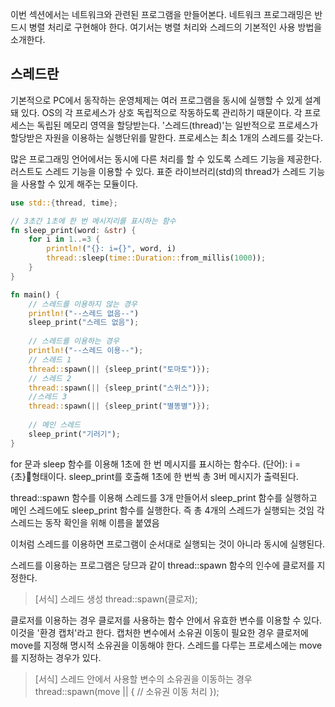 이번 섹션에서는 네트워크와 관련된 프로그램을 만들어본다.
네트워크 프로그래밍은 반드시 병렬 처리로 구현해야 한다.
여기서는 병렬 처리와 스레드의 기본적인 사용 방법을 소개한다.

## 스레드란
기본적으로 PC에서 동작하는 운영체제는 여러 프로그램을 동시에 실행할 수 있게 설계돼 있다.
OS의 각 프로세스가 상호 독립적으로 작동하도록 관리하기 때문이다. 각 프로세스는 독립된 메모리 영역을 할당받는다. '스레드(thread)'는 일반적으로 프로세스가 할당받은 자원을 이용하는 실행단위를 말한다.
프로세스는 최소 1개의 스레드를 갖는다.

많은 프로그래밍 언어에서는 동시에 다른 처리를 할 수 있도록 스레드 기능을 제공한다. 러스트도 스레드 기능을 이용할 수 있다. 표준 라이브러리(std)의 thread가 스레드 기능을 사용할 수 있게 해주는 모듈이다.

```rust
use std::{thread, time};

// 3초간 1초에 한 번 메시지리를 표시하는 함수
fn sleep_print(word: &str) {
	for i in 1..=3 {
		println!("{}: i={}", word, i)
		thread::sleep(time::Duration::from_millis(1000));
	}
}

fn main() {
	// 스레드를 이용하지 않는 경우
	println!("--스레드 없음--")
	sleep_print("스레드 없음");
	
	// 스레드를 이용하는 경우
	println!("--스레드 이용--");
	// 스레드 1
	thread::spawn(|| {sleep_print("토마토")});
	// 스레드 2
	thread::spawn(|| {sleep_print("스위스")});
	//스레드 3
	thread::spawn(|| {sleep_print("별똥별")});
	
	// 메인 스레드
	sleep_print("기러기");
}
```
for 문과 sleep 함수를 이용해 1초에 한 번 메시지를 표시하는 함수다.
(단어): i = {초}형태이다.
sleep_print를 호출해 1초에 한 번씩 총 3버 메시지가 출력된다.

thread::spawn 함수를 이용해 스레드를 3개 만들어서 sleep_print 함수를 실행하고 메인 스레드에도 sleep_print 함수를 실행한다. 즉 총 4개의 스레드가 실행되는 것임 각 스레드는 동작 확인을 위해 이름을 붙였음

이처럼 스레드를 이용하면 프로그램이 순서대로 실행되는 것이 아니라 동시에 실행된다.

스레드를 이용하는 프로그램은 당므과 같이 thread::spawn 함수의 인수에 클로저를 지정한다.

> \[서식] 스레드 생성
> thread::spawn(클로저);

클로저를 이용하는 경우 클로저를 사용하는 함수 안에서 유효한 변수를 이용할 수 있다.
이것을 '환경 캡처'라고 한다. 캡처한 변수에서 소유권 이동이 필요한 경우 클로저에 move를 지정해 명시적 소유권을 이동해야 한다.
스레드를 다루는 프로세스에는 move를 지정하는 경우가 있다.
> \[서식] 스레드 안에서 사용할 변수의 소유권을 이동하는 경우
> thread::spawn(move || { 
> // 소유권 이동 처리
> });

